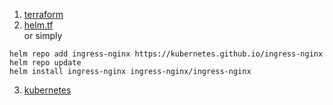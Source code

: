 1. [terraform](https://github.com/maxonchikbk/epam/tree/main/6.Terraform/terraform) <br>
2. [helm.tf](https://github.com/maxonchikbk/epam/tree/main/6.Terraform/terraform/helm.tf) <br>
or simply
```
helm repo add ingress-nginx https://kubernetes.github.io/ingress-nginx
helm repo update
helm install ingress-nginx ingress-nginx/ingress-nginx
```
3. [kubernetes](https://github.com/maxonchikbk/epam/tree/main/6.Terraform/kubernetes) <br>